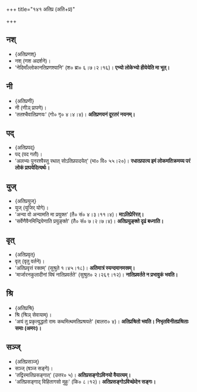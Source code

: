 +++
title="१४१ अतिप्र (अति+प्र)"

+++

## नश्
- {अतिप्रणश्}
- नश् (णश अदर्शने)।
- 'नेदिमाँल्लोकानतिप्रणश्यानि' (श० ब्रा० ६।७।२।१६)। **एभ्यो लोकेभ्यो हीयेयेति मा भूत्।**

## नी
- {अतिप्रणी}
- नी (णीञ् प्रापणे)।
- 'ततश्चैवातिप्रणयः' (गो० गृ० ४।४।४)। **अतिप्रणयनं दूरतरं नयनम्।**

## पद्
- {अतिप्रपद्}
- पद् (पद गतौ)।  
- 'अलभ्यः पुनरश्वैस्तु रथात् सोऽतिप्रपादयेत्' (भा० वि० ५५।२०)।  **रधात्प्रपात्य इमं लोकमतिक्रमय्य परं लोकं प्रापयेदित्यर्थः।**

## युज्
- {अतिप्रयुज्}
- युज् (युजिर् योगे)।
- 'अन्या वो अन्यामति मा प्रयुक्त' (तै० सं० ४।३।११।४)।  **माऽतिप्रेरिरत्।**
- 'सर्वेणैवैनमिन्द्रियेणाति प्रयुङ्क्ते' (तै० सं० ७।२।७।४)।  **अतिप्रयुङ्क्ते दृढं बध्नाति।**

## वृत्
- {अतिप्रवृत्}
- वृत् (वृतु वर्तने)।  
- 'अतिप्रवृत्तं रक्तम्' (सुश्रुते १।४५।१८)। **अतिमात्रं स्यन्दमानमस्रम्।**
- 'मार्जारनकुलादीनां विषं नातिप्रवर्तते' (सुश्रुत० २।२६९।१२)।  **नातिप्रवर्तते न प्रभावुकं भवति।**

## श्रि
- {अतिप्रश्रि}
- श्रि (श्रिञ् सेवायाम्)।  
- 'अयं तु प्रकृत्युद्धतो रामः कथमित्थमतिप्रश्रयते' (बालरा० ४)।  **अतिप्रश्रितो भवति। निभृतविनीतप्रश्रिताः समाः (अमरः)।**

## सञ्ज्
- {अतिप्रसञ्ज्}
- सञ्ज् (षञ्ज सङ्गे)।
- 'तद्विरमातिप्रसङ्गात्' (उत्तर० ५)। **अतिप्रसङ्गोऽविनयो वैयात्यम्।**
- 'अतिप्रसङ्गाद् विहितागसो मुहुः' (कि० ८।१२)। **अतिप्रसङ्गोऽविच्छेदेन सङ्गः।**
